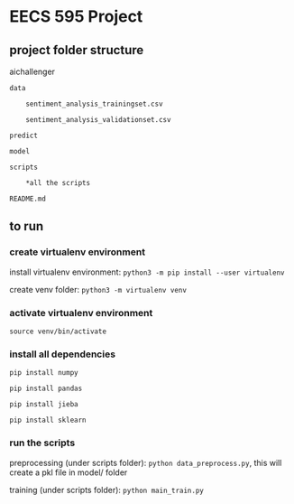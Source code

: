 # EECS 595 Project

## project folder structure

aichallenger

    data

        sentiment_analysis_trainingset.csv

        sentiment_analysis_validationset.csv

    predict

    model

    scripts

        *all the scripts
        
    README.md

## to run
### create virtualenv environment
install virtualenv environment:
`python3 -m pip install --user virtualenv`

create venv folder:
`python3 -m virtualenv venv`

### activate virtualenv environment
`source venv/bin/activate`

### install all dependencies
`pip install numpy`

`pip install pandas`

`pip install jieba`

`pip install sklearn`

### run the scripts 
preprocessing (under scripts folder): 
`python data_preprocess.py`, this will create a pkl file in model/ folder

training (under scripts folder): 
`python main_train.py`